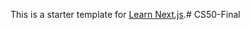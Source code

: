 This is a starter template for [Learn Next.js](https://nextjs.org/learn).#   C S 5 0 - F i n a l  
 